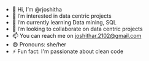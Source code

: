 - 👋 Hi, I’m @rjoshitha
- 👀 I’m interested in data centric projects
- 🌱 I’m currently learning Data mining, SQL
- 💞️ I’m looking to collaborate on data centric projects
- 📫 You can reach me on joshithar.2102@gmail.com
- 😄 Pronouns: she/her
- ⚡ Fun fact:  I'm passionate about clean code

<!---
rjoshitha/rjoshitha is a ✨ special ✨ repository because its `README.md` (this file) appears on your GitHub profile.  
You can click the Preview link to take a look at your changes.
--->
